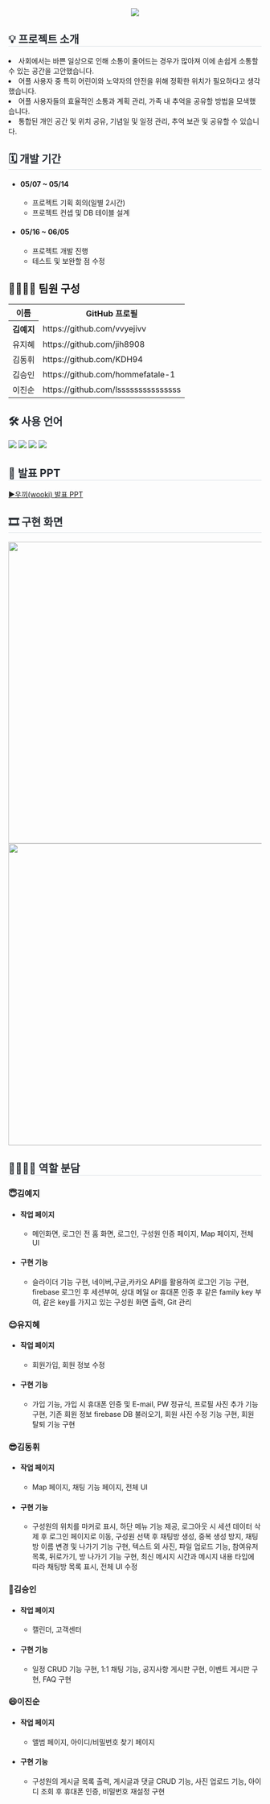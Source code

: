 <div align="center">
    <img src="https://capsule-render.vercel.app/api?type=waving&color=FFE458&height=180&text=우끼(우리끼리)&animation=&fontColor=3A281F&fontSize=40" />
    </div>
    
<div style= "text-align:left;">
    <h2 style="border-bottom: 1px solid #d8dee4; color: #282d33;">💡 프로젝트 소개 </h2>
    <li>사회에서는 바쁜 일상으로 인해 소통이 줄어드는 경우가 많아져 이에 손쉽게 소통할 수 있는 공간을 고안했습니다.</li>
    <li>어플 사용자 중 특히 어린이와 노약자의 안전을 위해 정확한 위치가 필요하다고 생각했습니다.</li>
    <li>어플 사용자들의 효율적인 소통과 계획 관리, 가족 내 추억을 공유할 방법을 모색했습니다.</li>
    <li>통합된 개인 공간 및 위치 공유, 기념일 및 일정 관리, 추억 보관 및 공유할 수 있습니다.</li>
    </div>
    <div style= "text-align:left;">
    <h2 style="border-bottom: 1px solid #d8dee4; color: #282d33;"> 🗓 개발 기간 </h2>  
        <ul>
            <li> <h4>05/07 ~ 05/14</h4>
                <ul>
                    <li>프로젝트 기획 회의(일별 2시간)</li>
                    <li>프로젝트 컨셉 및 DB 테이블 설계</li>
                </ul>
            </li>
            <li> <h4>05/16 ~ 06/05</h4>
                <ul>
                    <li>프로젝트 개발 진행</li>
                    <li>테스트 및 보완할 점 수정</li>
                </ul>
            </li>
        </ul>
    </div>    
<div style= "text-align:left;"> 
    <div style="font-weight: 700; font-size: 15px; text-align: left; color: #282d33;">  </div> 
    </div>
    <div style= "text-align:left;">
    <h2 tabindex="-1" class="heading-element" dir="auto" >👨‍👩‍👦‍👦 팀원 구성</h2>
        <table >
            <tr>
                <th>이름</th>                    
                <th>GitHub 프로필</th>
            </tr>
            <tr>
                <th>김예지</th>
                <td>https://github.com/vvyejivv</td>
            </tr>
            <tr>
                <td>유지혜</td>
                <td>https://github.com/jih8908</td>
            </tr>
            <tr>
                <td>김동휘</td>
                <td>https://github.com/KDH94</td>
            </tr>
            <tr>
                <td>김승인</td>
                <td>https://github.com/hommefatale-1</td>
            </tr>
            <tr>
                <td>이진순</td>
                <td>https://github.com/lsssssssssssssss</td>
            </tr>
            </table>
        </div>


<div style= "text-align:left;">
    <h2 style="color: #282d33;"> 🛠️ 사용 언어 </h2>
    <div style="margin: 0 auto; text-align: left;" align= "left">
          <img src="https://img.shields.io/badge/Flutter-02569B?style=for-the-badge&logo=flutter&logoColor=white">
          <img src="https://img.shields.io/badge/Dart-0175C2?style=for-the-badge&logo=dart&logoColor=white">
          <img src="https://img.shields.io/badge/Firebase-FFCA28?style=for-the-badge&logo=firebase&logoColor=white">
          <img src="https://img.shields.io/badge/Node.js-339933?style=for-the-badge&logo=nodedotjs&logoColor=white">
    </div>
    </div>
    <div style= "text-align:left;">
    <h2 style="border-bottom: 1px solid #d8dee4; color: #282d33;"> 📕 발표 PPT </h2>  
        <a href="https://drive.google.com/file/d/1-4HDC_t54uJ0O-f7somYnhE9M25_FQK2/view?usp=sharing" target="_blank">▶우끼(wooki) 발표 PPT</a>
       </div>          
    <div style= "text-align:left;">
    <h2 style="border-bottom: 1px solid #d8dee4; color: #282d33;"> 🎞 구현 화면 </h2>    
        <div align="center">
            <img src="https://github.com/vvyejivv/wooki/assets/153081833/0398952b-c790-49a0-9e92-c7f0cb5db4cd" style="width:600px;">
            <img src="https://github.com/vvyejivv/wooki/assets/153081833/3f9e38e5-86af-417f-9ee0-113561ac728a" style="width:600px;">
        </div> 
    </div>
    <div style= "text-align:left;">
    <h2 style="border-bottom: 1px solid #d8dee4; color: #282d33; ">  👨‍👩‍👦‍👦 역할 분담 </h2>       
        <h3>😇김예지</h3>            
        <ul>
            <li><h4>작업 페이지</h4>
                <ul>                    
                    <li>메인화면, 로그인 전 홈 화면, 로그인, 구성원 인증 페이지, Map 페이지, 전체 UI</li>
                </ul>
            </li>            
            <li><h4>구현 기능</h4>
                <ul>                    
                    <li>슬라이더 기능 구현, 네이버,구글,카카오 API를 활용하여 로그인 기능 구현, firebase 로그인 후 세션부여, 상대 메일 or 휴대폰 인증 후 같은 family key 부여, 같은 key를 가지고 있는 구성원 화면 출력, Git 관리</li>
                </ul>
            </li>
        </ul>
        <h3>😊유지혜</h3>
        <ul>            
            <li><h4>작업 페이지</h4>
                <ul>                    
                    <li>회원가입, 회원 정보 수정</li>
                </ul>
            </li>            
            <li><h4>구현 기능</h4>
                <ul>                    
                    <li>가입 기능, 가입 시 휴대폰 인증 및 E-mail, PW 정규식, 프로필 사진 추가 기능 구현, 기존 회원 정보 firebase DB 불러오기, 회원 사진 수정 기능 구현, 회원 탈퇴 기능 구현</li>
                </ul>
            </li>
        </ul>
       <h3>😎김동휘</h3>
        <ul>            
            <li><h4>작업 페이지</h4>
                <ul>                    
                    <li>Map 페이지, 채팅 기능 페이지, 전체 UI</li>
                </ul>
            </li>            
            <li><h4>구현 기능</h4>
                <ul>                    
                    <li>구성원의 위치를 마커로 표시, 하단 메뉴 기능 제공, 로그아웃 시 세션 데이터 삭제 후 로그인 페이지로 이동, 구성원 선택 후 채팅방 생성, 중복 생성 방지, 채팅방 이름 변경 및 나가기 기능 구현, 텍스트 외 사진, 파일 업로드 기능, 참여유저 목록, 뒤로가기, 방 나가기 기능 구현, 최신 메시지 시간과 메시지 내용 타입에 따라 채팅방 목록 표시, 전체 UI 수정</li>
                </ul>
            </li>
        </ul>
        <h3>🤗김승인</h3>
        <ul>
            <li><h4>작업 페이지</h4>
                <ul>                    
                    <li>캘린더, 고객센터</li>
                </ul>
            </li>            
            <li><h4>구현 기능</h4>
                <ul>                    
                    <li>일정 CRUD 기능 구현, 1:1 채팅 기능, 공지사항 게시판 구현, 이벤트 게시판 구현, FAQ 구현</li>
                </ul>
            </li>
        </ul>
       <h3>😄이진순</h3>
        <ul>
            <li><h4>작업 페이지</h4>
                <ul>                    
                    <li>앨범 페이지, 아이디/비밀번호 찾기 페이지</li>
                </ul>
            </li>            
            <li><h4>구현 기능</h4>
                <ul>                    
                    <li>구성원의 게시글 목록 출력, 게시글과 댓글 CRUD 기능, 사진 업로드 기능, 아이디 조회 후 휴대폰 인증, 비밀번호 재설정 구현</li>
                </ul>
            </li>
        </ul>
    </div>
<!--     <div style= "text-align:left;">
    <h2 style="border-bottom: 1px solid #d8dee4; color: #282d33;">  📑 페이지별 기능 </h2>      
    </div>
    <div style= "text-align:left;">   
    <div style= "text-align:left;">
    <h2 style="border-bottom: 1px solid #d8dee4; color: #282d33;"> 🎇 프로젝트 후기 </h2>       
    </div> -->
    
   
 
    

